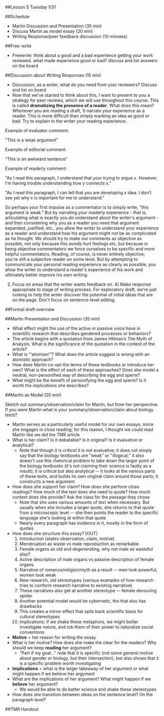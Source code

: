 ##Lesson 5 Tuesday 1/31

##Schedule
- Martin Discussion and Presentation (35 min)
- Discuss Martin as model essay (20 min)
- Writing Response/peer feedback discussion (10 minutes)

##Free-write
- Freewrite: think about a good and a bad experience getting your work reviewed. what made experience good or bad? discuss and list answers on the board

##Discussion about Writing Responses (15 min)
- Discussion, as a writer, what do you need from your reviewers? Discuss and list on board
- Now that we've started to think about this, I want to present to you a strategy for peer reviews, which we will use throughout this course. This is called **dramatizing the presence of a reader**. What does this mean? Whenever you are reading a draft, 1) narrate your experience as a reader. This is more difficult than simply marking an idea as good or bad. Try to explain to the writer your reading experience.

Example of evaluator comment:

"This is a weak argument"

Example of editorial comment:

"This is an awkward sentence"

Example of readerly comment:

"As I read this paragraph, I understand that your trying to argue x. However, I'm having trouble understanding how y connects x."

"As I read this paragraph, I can tell that you are developing x idea. I don't see yet why x is important for me to understand."

So perhaps your first impulse as a commentator is to simply write, "this argument is weak." But by narrating your readerly experience - that is, articulating what is exactly you _do_ understand about the writer's argument - and then considering why you as a reader you need that argument expanded, justified, etc., you allow the writer to understand your experience as a reader and understand how his argument might not be as complicated as he thought. We should try to make our comments as objective as possible, not only because this avoids hurt feelings etc, but because in being objective commentators we force ourselves to be specific and more helpful commentators. Reading, of course, is never entirely objective; you're still a subjective reader on some level. But by attempting to communicate your personal reading experience as clearly as possible, you allow the writer to understand a reader's experience of his work and ultimately better improve his own writing.

2) Focus on areas that the writer wants feedback on. 4) Make response appropriate to stage of writing process. For exploratory draft, we're just looking to help the writer discover the potential of initial ideas that are on the page. Don't focus on sentence-level editing.

##Formal draft overview 

##Martin Presentation and Discussion (35 min)
-  What effect might the use of the active or passive voice have in scientific research that describes gendered processes or behaviors?
- The article begins with a quotation from James Hillman’s The Myth of Analysis. What is the significance of the quotation in the context of the article?
- What is “‘atomism’”? What does the article suggest is wrong with an atomistic approach?
- How does Martin co-opt the terms of these textbooks or introduce her own? What is the effect of each of these approaches? Does she model a neutral, non-personified way of describing the egg and sperm?
- What might be the benefit of personifying the egg and sperm? Is it worth the implications she describes?

##Martin as Model (20 min)

Sketch out summary/observation/claim for Martin, but from her perspective. If you were Martin what is your summary/observation/claim about biology texts?

- Martin serves as a particularly useful model for our own essays, since she engages in close reading; for this reason, I thought we could read Martin like we did the TMR article
- What is her claim? Is it debatable? Is it original? Is it evaluative or analytical?
    - Note that though it is _critical_ it is not evaluative; it does not simply say that the biology textbooks are "weak" or "illogical;" it also doesn't use this rhetorical problem to take down the larger point of the biology textbooks (it's not claiming their science is faulty as a result); it is critical but also analytical -- it looks at the various parts of these texts, and builds its own original claim around those parts; it constructs a new argument   
- How does she support her claim? How does she perform close readings? How much of the text does she need to quote? How much context does she provide? Ask the class for the passage they chose
    - Note that she uses various amounts of text when necessary. But usually when she includes a larger quote, she returns to that quote from a microscopic level -- she then points the reader to the specific language she's looking at within that quote
    - Nearly every paragraph has evidence in it, mostly in the form of quotes
- How does she structure this essay? [OUT]
    1. Introduction (states observation, claim, motive)
    2. Menstruation as waste vs male reproduction as remarkable
    3. Female organs as old and degenerating, why not male as wasteful also?
    4. Active description of male organs vs passive description of female organs
    5. Narrative of romance/religion/myth as a result -- men look powerful, women look weak
    6. New research, old stereotypes (various examples of how research tries to conform research narrative to existing narrative)
    7. These narratives also get at another stereotype -- female devouring spider
    8. Another potential model would be cybernetic, tho that also has drawbacks
    9. This creates a mirror effect that spits back scientific basis for cultural stereotypes
    10. Implications: if we shake these metaphors, we might better investigate nature, and rob them of their power to naturalize social conventions
- **Motive** = her reason for writing the essay
- What is her motive? How does she make the clear for the readers? Why should we keep **reading** her argument?
    - "Part if my goal..." note that it is specific (not some general motive about gender or biology, but their intersection), but also shows that it is a specific problem worth investigating
- **Implications** = what is the larger takeaway of her argument or what might happen if we believe her argyment  
- What are the implications of her argument? What might happen if we **believe** her argument?
    - We would be able to do better science and shake these stereotypes
- How does she transition between ideas on the sentence level? On the paragraph level?

##TMR Handout
